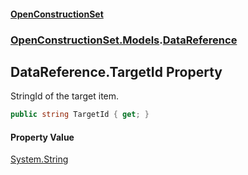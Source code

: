 #### [OpenConstructionSet](index.md 'index')
### [OpenConstructionSet.Models](index.md#OpenConstructionSet_Models 'OpenConstructionSet.Models').[DataReference](kxxVrykzAP83GMYoWuvnQA.md 'OpenConstructionSet.Models.DataReference')
## DataReference.TargetId Property
StringId of the target item.  
```csharp
public string TargetId { get; }
```
#### Property Value
[System.String](https://docs.microsoft.com/en-us/dotnet/api/System.String 'System.String')
